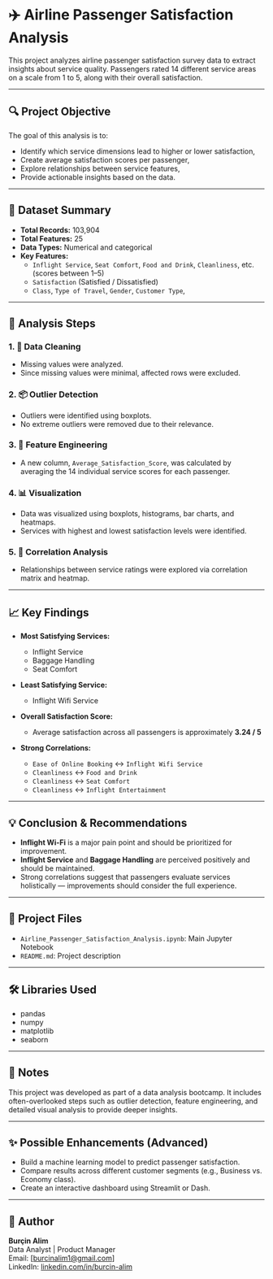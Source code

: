 # ✈️ Airline Passenger Satisfaction Analysis

This project analyzes airline passenger satisfaction survey data to extract insights about service quality. Passengers rated 14 different service areas on a scale from 1 to 5, along with their overall satisfaction.

---

## 🔍 Project Objective

The goal of this analysis is to:

- Identify which service dimensions lead to higher or lower satisfaction,
- Create average satisfaction scores per passenger,
- Explore relationships between service features,
- Provide actionable insights based on the data.

---

## 🧮 Dataset Summary

- **Total Records:** 103,904 
- **Total Features:** 25  
- **Data Types:** Numerical and categorical  
- **Key Features:**  
  - `Inflight Service`, `Seat Comfort`, `Food and Drink`, `Cleanliness`, etc. (scores between 1–5)  
  - `Satisfaction` (Satisfied / Dissatisfied)
  - `Class`, `Type of Travel`, `Gender`, `Customer Type`, 

---

## 🔧 Analysis Steps

### 1. 🧹 Data Cleaning
- Missing values were analyzed.
- Since missing values were minimal, affected rows were excluded.

### 2. 📦 Outlier Detection
- Outliers were identified using boxplots.
- No extreme outliers were removed due to their relevance.

### 3. 🧠 Feature Engineering
- A new column, `Average_Satisfaction_Score`, was calculated by averaging the 14 individual service scores for each passenger.

### 4. 📊 Visualization
- Data was visualized using boxplots, histograms, bar charts, and heatmaps.
- Services with highest and lowest satisfaction levels were identified.

### 5. 🔗 Correlation Analysis
- Relationships between service ratings were explored via correlation matrix and heatmap.

---

## 📈 Key Findings

- **Most Satisfying Services:**  
  - Inflight Service
  - Baggage Handling
  - Seat Comfort  

- **Least Satisfying Service:**  
  - Inflight Wifi Service

- **Overall Satisfaction Score:**  
  - Average satisfaction across all passengers is approximately **3.24 / 5**

- **Strong Correlations:**  
  - `Ease of Online Booking` ↔ `Inflight Wifi Service`  
  - `Cleanliness` ↔ `Food and Drink`
  - `Cleanliness` ↔ `Seat Comfort`
  - `Cleanliness` ↔ `Inflight Entertainment`

---

## 💡 Conclusion & Recommendations

- **Inflight Wi-Fi** is a major pain point and should be prioritized for improvement.
- **Inflight Service** and **Baggage Handling** are perceived positively and should be maintained.
- Strong correlations suggest that passengers evaluate services holistically — improvements should consider the full experience.

---

## 📁 Project Files

- `Airline_Passenger_Satisfaction_Analysis.ipynb`: Main Jupyter Notebook  
- `README.md`: Project description  

---

## 🛠 Libraries Used

- pandas  
- numpy  
- matplotlib  
- seaborn

---

## 📌 Notes

This project was developed as part of a data analysis bootcamp. It includes often-overlooked steps such as outlier detection, feature engineering, and detailed visual analysis to provide deeper insights.

---

## ✨ Possible Enhancements (Advanced)

- Build a machine learning model to predict passenger satisfaction.
- Compare results across different customer segments (e.g., Business vs. Economy class).
- Create an interactive dashboard using Streamlit or Dash.

---

## 👤 Author

**Burçin Alim**  
Data Analyst | Product Manager  
Email: [burcinalim1@gmail.com]  
LinkedIn: [linkedin.com/in/burcin-alim](https://www.linkedin.com/in/burcinalim1/)

